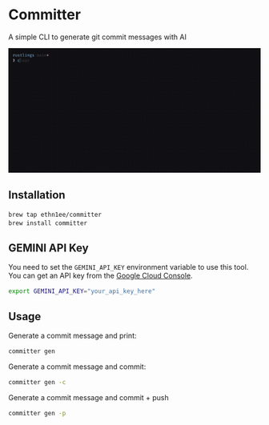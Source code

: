 # Committer

A simple CLI to generate git commit messages with AI

![Demo](./assets/demo.gif)

## Installation

```sh
brew tap ethn1ee/committer
brew install committer
```

## GEMINI API Key

You need to set the `GEMINI_API_KEY` environment variable to use this tool.
You can get an API key from the [Google Cloud Console](https://console.cloud.google.com/apis/credentials).

```sh
export GEMINI_API_KEY="your_api_key_here"
```

## Usage

Generate a commit message and print:

```sh
committer gen
```

Generate a commit message and commit:

```sh
committer gen -c
```

Generate a commit message and commit + push

```sh
committer gen -p
```
